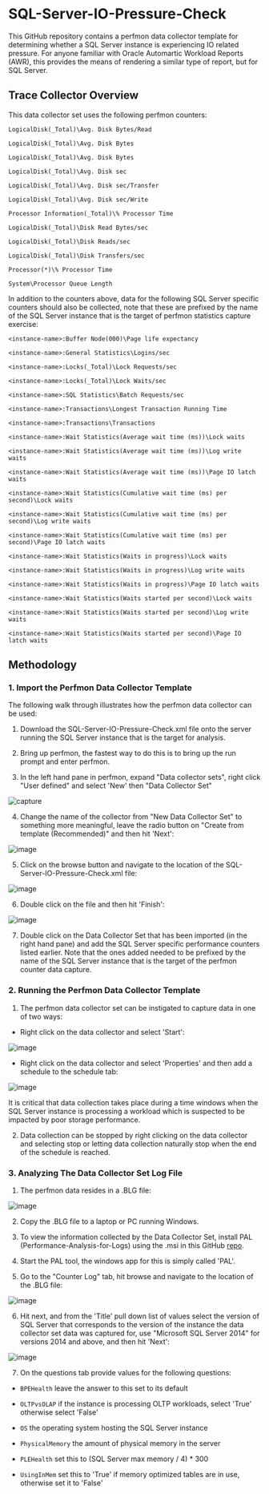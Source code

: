# SQL-Server-IO-Pressure-Check
This GitHub repository contains a perfmon data collector template for determining whether a SQL Server instance is experiencing IO related pressure. For anyone familiar with Oracle Automartic Workload Reports (AWR), this provides the means of rendering a similar type of report, but for SQL Server.

## Trace Collector Overview

This data collector set uses the following perfmon counters:

`LogicalDisk(_Total)\Avg. Disk Bytes/Read`

`LogicalDisk(_Total)\Avg. Disk Bytes`

`LogicalDisk(_Total)\Avg. Disk Bytes`

`LogicalDisk(_Total)\Avg. Disk sec`

`LogicalDisk(_Total)\Avg. Disk sec/Transfer`

`LogicalDisk(_Total)\Avg. Disk sec/Write`

`Processor Information(_Total)\% Processor Time`

`LogicalDisk(_Total)\Disk Read Bytes/sec`

`LogicalDisk(_Total)\Disk Reads/sec`

`LogicalDisk(_Total)\Disk Transfers/sec`

`Processor(*)\% Processor Time`

`System\Processor Queue Length`

In addition to the counters above, data for the following SQL Server specific counters should also be collected, note that these are prefixed by the name of the SQL Server instance that is the target of perfmon statistics capture exercise:

`<instance-name>:Buffer Node(000)\Page life expectancy`

`<instance-name>:General Statistics\Logins/sec`

`<instance-name>:Locks(_Total)\Lock Requests/sec`

`<instance-name>:Locks(_Total)\Lock Waits/sec`

`<instance-name>:SQL Statistics\Batch Requests/sec`

`<instance-name>:Transactions\Longest Transaction Running Time`

`<instance-name>:Transactions\Transactions`

`<instance-name>:Wait Statistics(Average wait time (ms))\Lock waits`

`<instance-name>:Wait Statistics(Average wait time (ms))\Log write waits`

`<instance-name>:Wait Statistics(Average wait time (ms))\Page IO latch waits`

`<instance-name>:Wait Statistics(Cumulative wait time (ms) per second)\Lock waits`

`<instance-name>:Wait Statistics(Cumulative wait time (ms) per second)\Log write waits`

`<instance-name>:Wait Statistics(Cumulative wait time (ms) per second)\Page IO latch waits`

`<instance-name>:Wait Statistics(Waits in progress)\Lock waits`

`<instance-name>:Wait Statistics(Waits in progress)\Log write waits`

`<instance-name>:Wait Statistics(Waits in progress)\Page IO latch waits`

`<instance-name>:Wait Statistics(Waits started per second)\Lock waits`

`<instance-name>:Wait Statistics(Waits started per second)\Log write waits`

`<instance-name>:Wait Statistics(Waits started per second)\Page IO latch waits`

## Methodology

### 1. Import the Perfmon Data Collector Template

The following walk through illustrates how the perfmon data collector can be used:

1. Download the SQL-Server-IO-Pressure-Check.xml file onto the server running the SQL Server instance that is the target for analysis.

2. Bring up perfmon, the fastest way to do this is to bring up the run prompt and enter perfmon.

3. In the left hand pane in perfmon, expand "Data collector sets", right click "User defined" and select 'New' then "Data Collector Set"

![capture](https://user-images.githubusercontent.com/15145995/53408754-3d320f00-39b7-11e9-84a5-4d95680e259b.PNG)

4. Change the name of the collector from "New Data Collector Set" to something more meaningful, leave the radio button on "Create from template (Recommended)" and then hit 'Next':

![image](https://user-images.githubusercontent.com/15145995/53409059-ef69d680-39b7-11e9-9dd1-e8e7eb5093a5.png)

5. Click on the browse button and navigate to the location of the SQL-Server-IO-Pressure-Check.xml file:

![image](https://user-images.githubusercontent.com/15145995/53409252-5c7d6c00-39b8-11e9-9140-4ad5984e5238.png)

6. Double click on the file and then hit 'Finish':

![image](https://user-images.githubusercontent.com/15145995/53409334-98b0cc80-39b8-11e9-85d8-56f524e27101.png)

7. Double click on the Data Collector Set that has been imported (in the right hand pane) and add the SQL Server specific performance counters listed earlier. Note that the ones added needed to be prefixed by the name of the SQL Server instance that is the target of the perfmon counter data capture.

### 2. Running the Perfmon Data Collector Template

1. The perfmon data collector set can be instigated to capture data in one of two ways:

- Right click on the data collector and select 'Start':

![image](https://user-images.githubusercontent.com/15145995/53409610-42905900-39b9-11e9-8b18-dd767f93678c.png)

- Right click on the data collector and select 'Properties' and then add a schedule to the schedule tab:

![image](https://user-images.githubusercontent.com/15145995/53409685-7cf9f600-39b9-11e9-9c94-ff9d21336626.png)

It is critical that data collection takes place during a time windows when the SQL Server instance is processing a workload which is suspected to be impacted by poor storage performance.

2. Data collection can be stopped by right clicking on the data collector and selecting stop or letting data collection naturally stop when the end of the schedule is reached.

### 3. Analyzing The Data Collector Set Log File

1. The perfmon data resides in a .BLG file:

![image](https://user-images.githubusercontent.com/15145995/53409954-4e304f80-39ba-11e9-9775-39ebd1cf47b6.png)

2. Copy the .BLG file to a laptop or PC running Windows.

3. To view the information collected by the Data Collector Set, install PAL (Performance-Analysis-for-Logs) using the .msi in this GitHub [repo](https://github.com/clinthuffman/PAL).

4. Start the PAL tool, the windows app for this is simply called 'PAL'.

5. Go to the "Counter Log" tab, hit browse and navigate to the location of the .BLG file:

![image](https://user-images.githubusercontent.com/15145995/53410353-7f5d4f80-39bb-11e9-9496-edf9f2b18996.png)

6. Hit next, and from the 'Title' pull down list of values select the version of SQL Server that corresponds to the version of the instance the data collector set data was captured for, use "Microsoft SQL Server 2014" for versions 2014 and above, and then hit 'Next':

![image](https://user-images.githubusercontent.com/15145995/53415212-86d72580-39c8-11e9-9da9-8e167b846b6d.png)

7. On the questions tab provide values for the following questions:

- `BPEHealth`      leave the answer to this set to its default

- `OLTPvsOLAP`     if the instance is processing OLTP workloads, select 'True' otherwise select 'False'

- `OS`             the operating system hosting the SQL Server instance

- `PhysicalMemory` the amount of physical memory in the server

- `PLEHealth`      set this to (SQL Server max memory / 4) * 300

- `UsingInMem`     set this to 'True' if memory optimized tables are in use, otherwise set it to 'False'











